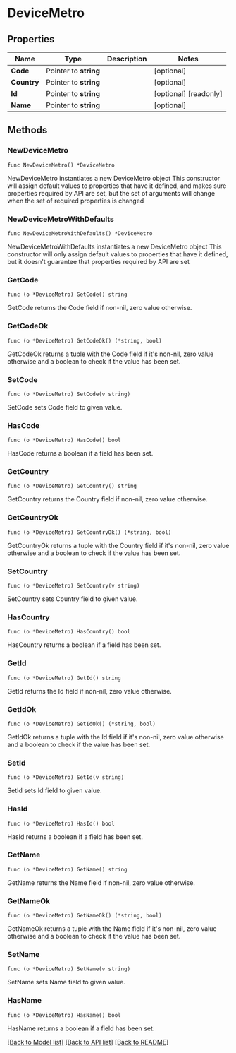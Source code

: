 # DeviceMetro

## Properties

Name | Type | Description | Notes
------------ | ------------- | ------------- | -------------
**Code** | Pointer to **string** |  | [optional] 
**Country** | Pointer to **string** |  | [optional] 
**Id** | Pointer to **string** |  | [optional] [readonly] 
**Name** | Pointer to **string** |  | [optional] 

## Methods

### NewDeviceMetro

`func NewDeviceMetro() *DeviceMetro`

NewDeviceMetro instantiates a new DeviceMetro object
This constructor will assign default values to properties that have it defined,
and makes sure properties required by API are set, but the set of arguments
will change when the set of required properties is changed

### NewDeviceMetroWithDefaults

`func NewDeviceMetroWithDefaults() *DeviceMetro`

NewDeviceMetroWithDefaults instantiates a new DeviceMetro object
This constructor will only assign default values to properties that have it defined,
but it doesn't guarantee that properties required by API are set

### GetCode

`func (o *DeviceMetro) GetCode() string`

GetCode returns the Code field if non-nil, zero value otherwise.

### GetCodeOk

`func (o *DeviceMetro) GetCodeOk() (*string, bool)`

GetCodeOk returns a tuple with the Code field if it's non-nil, zero value otherwise
and a boolean to check if the value has been set.

### SetCode

`func (o *DeviceMetro) SetCode(v string)`

SetCode sets Code field to given value.

### HasCode

`func (o *DeviceMetro) HasCode() bool`

HasCode returns a boolean if a field has been set.

### GetCountry

`func (o *DeviceMetro) GetCountry() string`

GetCountry returns the Country field if non-nil, zero value otherwise.

### GetCountryOk

`func (o *DeviceMetro) GetCountryOk() (*string, bool)`

GetCountryOk returns a tuple with the Country field if it's non-nil, zero value otherwise
and a boolean to check if the value has been set.

### SetCountry

`func (o *DeviceMetro) SetCountry(v string)`

SetCountry sets Country field to given value.

### HasCountry

`func (o *DeviceMetro) HasCountry() bool`

HasCountry returns a boolean if a field has been set.

### GetId

`func (o *DeviceMetro) GetId() string`

GetId returns the Id field if non-nil, zero value otherwise.

### GetIdOk

`func (o *DeviceMetro) GetIdOk() (*string, bool)`

GetIdOk returns a tuple with the Id field if it's non-nil, zero value otherwise
and a boolean to check if the value has been set.

### SetId

`func (o *DeviceMetro) SetId(v string)`

SetId sets Id field to given value.

### HasId

`func (o *DeviceMetro) HasId() bool`

HasId returns a boolean if a field has been set.

### GetName

`func (o *DeviceMetro) GetName() string`

GetName returns the Name field if non-nil, zero value otherwise.

### GetNameOk

`func (o *DeviceMetro) GetNameOk() (*string, bool)`

GetNameOk returns a tuple with the Name field if it's non-nil, zero value otherwise
and a boolean to check if the value has been set.

### SetName

`func (o *DeviceMetro) SetName(v string)`

SetName sets Name field to given value.

### HasName

`func (o *DeviceMetro) HasName() bool`

HasName returns a boolean if a field has been set.


[[Back to Model list]](../README.md#documentation-for-models) [[Back to API list]](../README.md#documentation-for-api-endpoints) [[Back to README]](../README.md)


